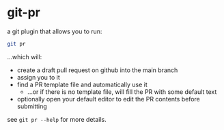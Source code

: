 # git-pr

a git plugin that allows you to run:

```bash
git pr
```

...which will:

* create a draft pull request on github into the main branch
* assign you to it
* find a PR template file and automatically use it
  * ...or if there is no template file, will fill the PR with some default text
* optionally open your default editor to edit the PR contents before submitting

see `git pr --help` for more details.
